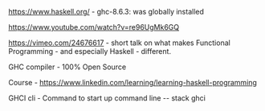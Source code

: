 https://www.haskell.org/   - ghc-8.6.3: was globally installed

https://www.youtube.com/watch?v=re96UgMk6GQ

https://vimeo.com/24676617 -  short talk on what makes Functional Programming - and especially Haskell - different.

GHC compiler - 100% Open Source

Course -  https://www.linkedin.com/learning/learning-haskell-programming

GHCI cli -
Command to start up command line --  stack ghci 
